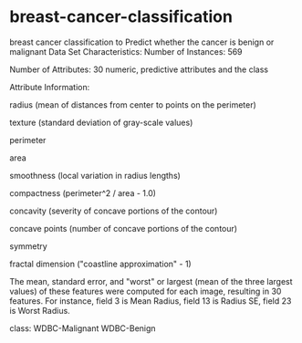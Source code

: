 # breast-cancer-classification
breast cancer classification to Predict whether the cancer is benign or malignant
Data Set Characteristics:
Number of Instances: 569

Number of Attributes: 30 numeric, predictive attributes and the class

Attribute Information:

radius (mean of distances from center to points on the perimeter)

texture (standard deviation of gray-scale values)

perimeter

area

smoothness (local variation in radius lengths)

compactness (perimeter^2 / area - 1.0)

concavity (severity of concave portions of the contour)

concave points (number of concave portions of the contour)

symmetry

fractal dimension ("coastline approximation" - 1)

The mean, standard error, and "worst" or largest (mean of the three largest values) of these features were computed for each image, resulting in 30 features. For instance, field 3 is Mean Radius, field 13 is Radius SE, field 23 is Worst Radius.

class:
WDBC-Malignant
WDBC-Benign
